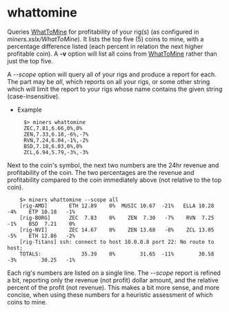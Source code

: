 whattomine
==========


Queries [WhatToMine](https://whattomine.com) for profitability of your rig(s) (as configured in *miners.xslx/WhatToMine*). It lists the top five (5) coins to mine, with a percentage difference listed (each percent in relation the next higher profitable coin). A **-v** option will list all coins from [WhatToMine](https://whattomine.com) rather than just the top five.

A *--scope <parm>* option will query all of your rigs and produce a report for each. The *<parm>* part may be *all*, which reports on all your rigs, or some other string which will limit the report to your rigs whose name contains the given *<parm>* string (case-insensitive). 


* Example

        $> miners whattomine
        ZEC,7.81,6.66,0%,0%
        ZEN,7.33,6.18,-6%,-7%
        RVN,7.24,6.04,-1%,-2%
        BSD,7.18,6.03,0%,0%
        ZCL,6.94,5.79,-3%,-3%
Next to the coin's symbol, the next two numbers are the 24hr revenue and profitability of the coin. The two percentages are the revenue and profitability compared to the coin immediately above (not relative to the top coin).

        $> miners whattomine --scope all
        [rig-AMD]       ETH 12.89    0%  MUSIC 10.67  -21%   ELLA 10.28   -4%    ETP 10.18   -1% 
        [rig-BORG]      ZEC  7.83    0%    ZEN  7.30   -7%    RVN  7.25   -1%    BSD  7.21    0% 
        [rig-NVI]       ZEC 14.67    0%    ZEN 13.68   -8%    ZCL 13.05   -5%    ETH 12.86   -2% 
        [rig-Titans] ssh: connect to host 10.0.0.8 port 22: No route to host;
        TOTALS:             35.39    0%        31.65  -11%        30.58   -3%        30.25   -1% 
Each rig's numbers are listed on a single line. The *--scope* report is refined a bit, reporting only the revenue (not profit) dollar amount, and the relative percent of the profit (not revenue). This makes a bit more sense, and more concise, when using these numbers for a heuristic assessment of which coins to mine.
